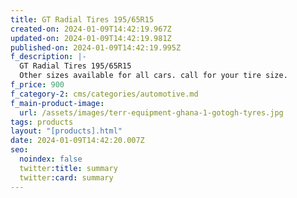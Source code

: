```yaml
---
title: GT Radial Tires 195/65R15
created-on: 2024-01-09T14:42:19.967Z
updated-on: 2024-01-09T14:42:19.981Z
published-on: 2024-01-09T14:42:19.995Z
f_description: |-
  GT Radial Tires 195/65R15
  Other sizes available for all cars. call for your tire size.
f_price: 900
f_category-2: cms/categories/automotive.md
f_main-product-image:
  url: /assets/images/terr-equipment-ghana-1-gotogh-tyres.jpg
tags: products
layout: "[products].html"
date: 2024-01-09T14:42:20.007Z
seo:
  noindex: false
  twitter:title: summary
  twitter:card: summary
---
```

